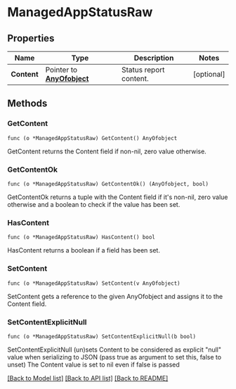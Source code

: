 # ManagedAppStatusRaw

## Properties

Name | Type | Description | Notes
------------ | ------------- | ------------- | -------------
**Content** | Pointer to [**AnyOfobject**](anyOf&lt;object&gt;.md) | Status report content. | [optional] 

## Methods

### GetContent

`func (o *ManagedAppStatusRaw) GetContent() AnyOfobject`

GetContent returns the Content field if non-nil, zero value otherwise.

### GetContentOk

`func (o *ManagedAppStatusRaw) GetContentOk() (AnyOfobject, bool)`

GetContentOk returns a tuple with the Content field if it's non-nil, zero value otherwise
and a boolean to check if the value has been set.

### HasContent

`func (o *ManagedAppStatusRaw) HasContent() bool`

HasContent returns a boolean if a field has been set.

### SetContent

`func (o *ManagedAppStatusRaw) SetContent(v AnyOfobject)`

SetContent gets a reference to the given AnyOfobject and assigns it to the Content field.

### SetContentExplicitNull

`func (o *ManagedAppStatusRaw) SetContentExplicitNull(b bool)`

SetContentExplicitNull (un)sets Content to be considered as explicit "null" value
when serializing to JSON (pass true as argument to set this, false to unset)
The Content value is set to nil even if false is passed

[[Back to Model list]](../README.md#documentation-for-models) [[Back to API list]](../README.md#documentation-for-api-endpoints) [[Back to README]](../README.md)


